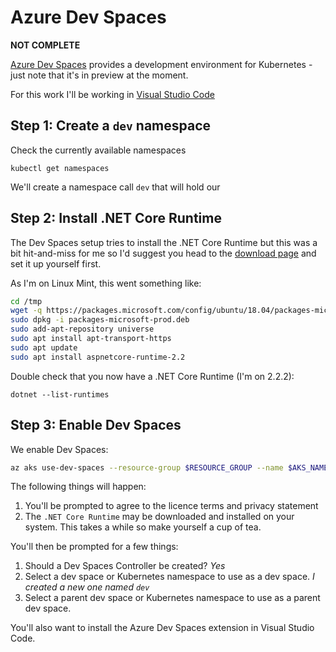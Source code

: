 # Azure Dev Spaces

__NOT COMPLETE__

[Azure Dev Spaces](https://docs.microsoft.com/en-us/azure/dev-spaces/) provides a development
environment for Kubernetes - just note that it's in preview at the moment.

For this work I'll be working in [Visual Studio Code](https://code.visualstudio.com/)

## Step 1: Create a `dev` namespace

Check the currently available namespaces

    kubectl get namespaces

We'll create a namespace call `dev` that will hold our 

## Step 2: Install .NET Core Runtime

The Dev Spaces setup tries to install the .NET Core Runtime but this was a bit hit-and-miss for me so 
I'd suggest you head to the [download page](https://dotnet.microsoft.com/download/dotnet-core/2.2) 
and set it up yourself first.

As I'm on Linux Mint, this went something like:

```bash
cd /tmp
wget -q https://packages.microsoft.com/config/ubuntu/18.04/packages-microsoft-prod.deb
sudo dpkg -i packages-microsoft-prod.deb
sudo add-apt-repository universe
sudo apt install apt-transport-https
sudo apt update
sudo apt install aspnetcore-runtime-2.2
```

Double check that you now have a .NET Core Runtime (I'm on 2.2.2):

    dotnet --list-runtimes

## Step 3: Enable Dev Spaces

We enable Dev Spaces:

```bash
az aks use-dev-spaces --resource-group $RESOURCE_GROUP --name $AKS_NAME
```

The following things will happen:

1. You'll be prompted to agree to the licence terms and privacy statement 
1. The `.NET Core Runtime` may be downloaded and installed on your system. This takes a while so make yourself a cup of tea.

You'll then be prompted for a few things:

1. Should a Dev Spaces Controller be created? _Yes_
1. Select a dev space or Kubernetes namespace to use as a dev space. _I created a new one named `dev`_
1. Select a parent dev space or Kubernetes namespace to use as a parent dev space.

You'll also want to install the Azure Dev Spaces extension in Visual Studio Code.

